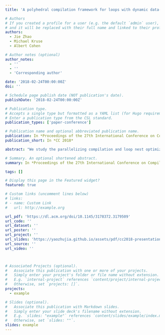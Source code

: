 ```yaml
---
title: 'A polyhedral compilation framework for loops with dynamic data-dependent bounds'

# Authors
# If you created a profile for a user (e.g. the default `admin` user), write the username (folder name) here
# and it will be replaced with their full name and linked to their profile.
authors:
  - Jie Zhao
  - Michael Kruse
  - Albert Cohen

# Author notes (optional)
author_notes:
  - ''
  - ''
  - 'Corresponding author'

date: '2018-02-24T00:00:00Z'
doi: ''

# Schedule page publish date (NOT publication's date).
publishDate: '2018-02-24T00:00:00Z'

# Publication type.
# Accepts a single type but formatted as a YAML list (for Hugo requirements).
# Enter a publication type from the CSL standard.
publication_types: ['paper-conference']

# Publication name and optional abbreviated publication name.
publication: In *Proceedings of the 27th International Conference on Compiler Construction*
publication_short: In *CC 2018*

abstract: "We study the parallelizing compilation and loop nest optimization of an important class of programs where counted loops have a dynamic data-dependent upper bound. Such loops are amenable to a wider set of transformations than general while loops with inductively defined termination conditions: for example, the substitution of closed forms for induction variables remains applicable, removing the loop-carried data dependences induced by termination conditions. We propose an automatic compilation approach to parallelize and optimize dynamic counted loops. Our approach relies on affine relations only, as implemented in state-of-the-art polyhedral libraries. Revisiting a state-of-the-art framework to parallelize arbitrary while loops, we introduce additional control dependences on data-dependent predicates. Our method goes beyond the state of the art in fully automating the process, specializing the code generation algorithm to the case of dynamic counted loops and avoiding the introduction of spurious loop-carried dependences. We conduct experiments on representative irregular computations, from dynamic programming, computer vision and finite element methods to sparse matrix linear algebra. We validate that the method is applicable to general affine transformations for locality optimization, vectorization and parallelization."

# Summary. An optional shortened abstract.
summary: In *Proceedings of the 27th International Conference on Compiler Construction (CC 2018)*

tags: []

# Display this page in the Featured widget?
featured: true

# Custom links (uncomment lines below)
# links:
# - name: Custom Link
#   url: http://example.org

url_pdf: 'https://dl.acm.org/doi/10.1145/3178372.3179509'
url_code: ''
url_dataset: ''
url_poster: ''
url_project: ''
url_slides: 'https://yaozhujia.github.io/assets/pdf/cc2018-presentation.pdf'
url_source: ''
url_video: ''



# Associated Projects (optional).
#   Associate this publication with one or more of your projects.
#   Simply enter your project's folder or file name without extension.
#   E.g. `internal-project` references `content/project/internal-project/index.md`.
#   Otherwise, set `projects: []`.
projects:
  - example

# Slides (optional).
#   Associate this publication with Markdown slides.
#   Simply enter your slide deck's filename without extension.
#   E.g. `slides: "example"` references `content/slides/example/index.md`.
#   Otherwise, set `slides: ""`.
slides: example
---
```


<!-- {{% callout note %}}
Click the _Cite_ button above to demo the feature to enable visitors to import publication metadata into their reference management software.
{{% /callout %}}

{{% callout note %}}
Create your slides in Markdown - click the _Slides_ button to check out the example.
{{% /callout %}}

Add the publication's **full text** or **supplementary notes** here. You can use rich formatting such as including [code, math, and images](https://docs.hugoblox.com/content/writing-markdown-latex/). -->

